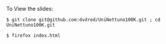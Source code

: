 To View the slides:

```$ git clone git@github.com:dvdred/UniNettuno100K.git ; cd UniNettuno100K.git```

```$ firefox index.html```
